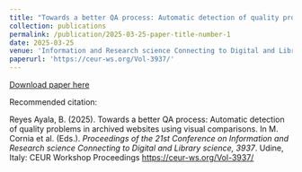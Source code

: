 ```yaml
---
title: "Towards a better QA process: Automatic detection of quality problems in archived websites using visual comparisons"
collection: publications
permalink: /publication/2025-03-25-paper-title-number-1
date: 2025-03-25
venue: 'Information and Research science Connecting to Digital and Library science (IRCDL 2025)'
paperurl: 'https://ceur-ws.org/Vol-3937/'
---
```


[Download paper here](https://ceur-ws.org/Vol-3937/short2.pdf)

Recommended citation:  

Reyes Ayala, B. (2025). Towards a better QA process: Automatic detection of quality problems
in archived websites using visual comparisons. In M. Cornia et al. (Eds.). _Proceedings of the 21st
Conference on Information and Research science Connecting to Digital and Library science, 3937_.
Udine, Italy: CEUR Workshop Proceedings https://ceur-ws.org/Vol-3937/
